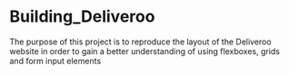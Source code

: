 # Building_Deliveroo
The purpose of this project is to reproduce the layout of the Deliveroo website in order to gain a better understanding of using flexboxes, grids and form input elements 
